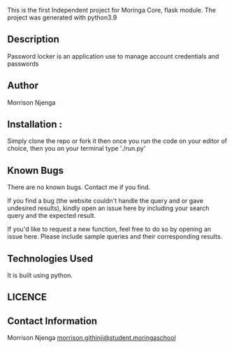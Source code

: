 This is the first Independent project for Moringa Core, flask module.
The project was generated with python3.9

## Description
Password locker is an application use to manage account credentials and passwords

## Author
Morrison Njenga

##  Installation : 
Simply clone the repo or fork it then once you run the code on your editor of choice, then you  on your terminal type './run.py'


## Known Bugs
There are no known bugs. Contact me if you find.

If you find a bug (the website couldn't handle the query and or gave undesired results), kindly open an issue here by including your search query and the expected result.

If you'd like to request a new function, feel free to do so by opening an issue here. Please include sample queries and their corresponding results.


## Technologies Used
It is built using python.

## LICENCE

## Contact Information
Morrison Njenga
morrison.githinji@student.moringaschool

